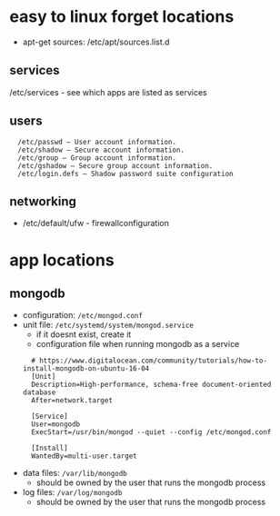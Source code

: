 # easy to linux forget locations
 - apt-get sources: /etc/apt/sources.list.d

## services
  /etc/services - see which apps are listed as services
## users
  ```
    /etc/passwd – User account information.
    /etc/shadow – Secure account information.
    /etc/group – Group account information.
    /etc/gshadow – Secure group account information.
    /etc/login.defs – Shadow password suite configuration
  ```
## networking
  - /etc/default/ufw - firewallconfiguration

# app locations
## mongodb
  - configuration: `/etc/mongod.conf`
  - unit file: `/etc/systemd/system/mongod.service`
    + if it doesnt exist, create it
    + configuration file when running mongodb as a service
    ```
      # https://www.digitalocean.com/community/tutorials/how-to-install-mongodb-on-ubuntu-16-04
      [Unit]
      Description=High-performance, schema-free document-oriented database
      After=network.target

      [Service]
      User=mongodb
      ExecStart=/usr/bin/mongod --quiet --config /etc/mongod.conf

      [Install]
      WantedBy=multi-user.target
    ```
  - data files: `/var/lib/mongodb`
    + should be owned by the user that runs the mongodb process
  - log files: `/var/log/mongodb`
    + should be owned by the user that runs the mongodb process
